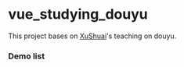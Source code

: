 # vue_studying_douyu

This project bases on [XuShuai](https://github.com/xugy0926)'s teaching on douyu.

### Demo list
